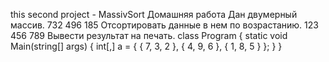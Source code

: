 this second project - MassivSort
Домашняя работа
Дан двумерный массив.
732
496
185
Отсортировать данные в нем по возрастанию.
123
456
789
Вывести результат на печать.
class Program
{
static void Main(string[] args)
{
int[,] a = { { 7, 3, 2 }, { 4, 9, 6 }, { 1, 8, 5 } };
}
}
